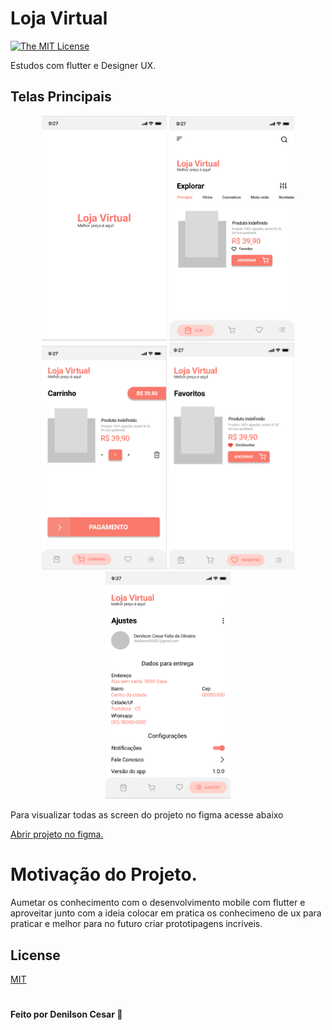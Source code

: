 # Loja Virtual
[![The MIT License](https://img.shields.io/badge/license-MIT-green.svg?style=flat-square)](http://opensource.org/licenses/MIT)


Estudos com flutter e Designer UX.

## Telas Principais

<div align="center">
    <img src="./screenshots/splash.png" width="200px"/> 
    <img src="./screenshots/home.png" width="200px"/> 
    <img src="./screenshots/carrinho.png" width="200px"/> 
    <img src="./screenshots/favoritos.png" width="200px"/> 
    <img src="./screenshots/ajustes.png" width="200px"/> 
</div>

Para visualizar todas as screen do projeto no figma acesse abaixo

[Abrir projeto no figma.](https://www.figma.com/file/VP1ORbX8PWAyjZLqt3v4Qw/Estudos?node-id=0%3A1)

# Motivação do Projeto.

Aumetar os conhecimento com o desenvolvimento mobile com flutter e aproveitar junto com a ideia colocar em pratica os conhecimeno de ux para praticar e melhor para no futuro criar prototipagens incriveis.


## License
[MIT](https://choosealicense.com/licenses/mit/)

#

#### Feito por Denilson Cesar 🚀
